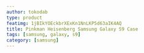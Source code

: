 ```yaml
---
author: tokodab
type: product
featimg: 1jBIkYOEckbrXExKn1NnLKP5d63aIK4AQ
title: Pinkman Heisenberg Samsung Galaxy S9 Case
tags: [samsung, galaxy, s9]
category: [samsung]
---
```

